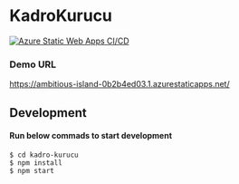 # KadroKurucu

[![Azure Static Web Apps CI/CD](https://github.com/codefirst-io-tech/team-builder/actions/workflows/azure-static-web-apps-ambitious-island-0b2b4ed03.yml/badge.svg?branch=main)](https://github.com/codefirst-io-tech/team-builder/actions/workflows/azure-static-web-apps-ambitious-island-0b2b4ed03.yml)

### Demo URL 
https://ambitious-island-0b2b4ed03.1.azurestaticapps.net/

## Development

#### Run below commads to start development

    $ cd kadro-kurucu
    $ npm install
    $ npm start
